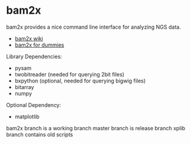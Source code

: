 bam2x
=====
bam2x provides a nice command line interface for analyzing NGS data.

- [bam2x wiki](http://bam2xwiki.appspot.com/)
- [bam2x for dummies](https://www.dropbox.com/s/c6jwx7adiy9ux6c/bam2x_for_dummies_volume_one.pdf)


Library Dependencies:
- pysam
- twobitreader  (needed for querying 2bit files)
- bxpython (optional, needed for querying bigwig files)
- bitarray
- numpy

Optional Dependency:
- matplotlib

bam2x branch is a working branch
master branch is release branch
xplib branch contains old scripts
